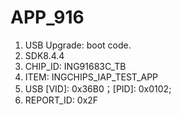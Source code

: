 # APP_916

1. USB Upgrade: boot code.
2. SDK8.4.4
3. CHIP_ID: ING91683C_TB
4. ITEM:  INGCHIPS_IAP_TEST_APP
5. USB   [VID]: 0x36B0；[PID]: 0x0102;
6. REPORT_ID: 0x2F
